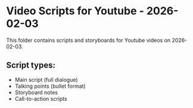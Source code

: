 # Video Scripts for Youtube - 2026-02-03

This folder contains scripts and storyboards for Youtube videos on 2026-02-03.

## Script types:
- Main script (full dialogue)
- Talking points (bullet format)
- Storyboard notes
- Call-to-action scripts
